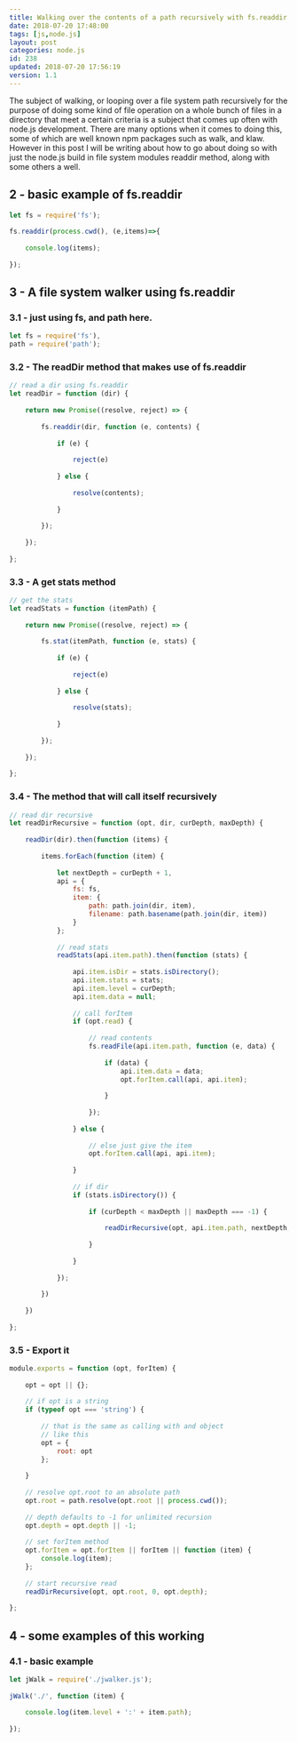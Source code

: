 ```yaml
---
title: Walking over the contents of a path recursively with fs.readdir
date: 2018-07-20 17:48:00
tags: [js,node.js]
layout: post
categories: node.js
id: 238
updated: 2018-07-20 17:56:19
version: 1.1
---
```


The subject of walking, or looping over a file system path recursively for the purpose of doing some kind of file operation on a whole bunch of files in a directory that meet a certain criteria is a subject that comes up often with node.js development. There are many options when it comes to doing this, some of which are well known npm packages such as walk, and klaw. However in this post I will be writing about how to go about doing so with just the node.js build in file system modules readdir method, along with some others a well.

<!-- more -->


## 2 - basic example of fs.readdir

```js
let fs = require('fs');
 
fs.readdir(process.cwd(), (e,items)=>{
 
    console.log(items);
 
});
```

## 3 - A file system walker using fs.readdir


### 3.1 - just using fs, and path here.

```js
let fs = require('fs'),
path = require('path');
```

### 3.2 - The readDir method that makes use of fs.readdir

```js
// read a dir using fs.readdir
let readDir = function (dir) {
 
    return new Promise((resolve, reject) => {
 
        fs.readdir(dir, function (e, contents) {
 
            if (e) {
 
                reject(e)
 
            } else {
 
                resolve(contents);
 
            }
 
        });
 
    });
 
};
```

### 3.3 - A get stats method

```js
// get the stats
let readStats = function (itemPath) {
 
    return new Promise((resolve, reject) => {
 
        fs.stat(itemPath, function (e, stats) {
 
            if (e) {
 
                reject(e)
 
            } else {
 
                resolve(stats);
 
            }
 
        });
 
    });
 
};
```
 
### 3.4 - The method that will call itself recursively

```js
// read dir recursive
let readDirRecursive = function (opt, dir, curDepth, maxDepth) {
 
    readDir(dir).then(function (items) {
 
        items.forEach(function (item) {
 
            let nextDepth = curDepth + 1,
            api = {
                fs: fs,
                item: {
                    path: path.join(dir, item),
                    filename: path.basename(path.join(dir, item))
                }
            };
 
            // read stats
            readStats(api.item.path).then(function (stats) {
 
                api.item.isDir = stats.isDirectory();
                api.item.stats = stats;
                api.item.level = curDepth;
                api.item.data = null;
 
                // call forItem
                if (opt.read) {
 
                    // read contents
                    fs.readFile(api.item.path, function (e, data) {
 
                        if (data) {
                            api.item.data = data;
                            opt.forItem.call(api, api.item);
 
                        }
 
                    });
 
                } else {
 
                    // else just give the item
                    opt.forItem.call(api, api.item);
 
                }
 
                // if dir
                if (stats.isDirectory()) {
 
                    if (curDepth < maxDepth || maxDepth === -1) {
 
                        readDirRecursive(opt, api.item.path, nextDepth, maxDepth);
 
                    }
 
                }
 
            });
 
        })
 
    })
 
};
```

### 3.5 - Export it

```js
module.exports = function (opt, forItem) {
 
    opt = opt || {};
 
    // if opt is a string
    if (typeof opt === 'string') {
 
        // that is the same as calling with and object
        // like this
        opt = {
            root: opt
        };
 
    }
 
    // resolve opt.root to an absolute path
    opt.root = path.resolve(opt.root || process.cwd());
 
    // depth defaults to -1 for unlimited recursion
    opt.depth = opt.depth || -1;
 
    // set forItem method
    opt.forItem = opt.forItem || forItem || function (item) {
        console.log(item);
    };
 
    // start recursive read
    readDirRecursive(opt, opt.root, 0, opt.depth);
 
};
```

## 4 - some examples of this working

### 4.1 - basic example

```js
let jWalk = require('./jwalker.js');
 
jWalk('./', function (item) {
 
    console.log(item.level + ':' + item.path);
 
});
```